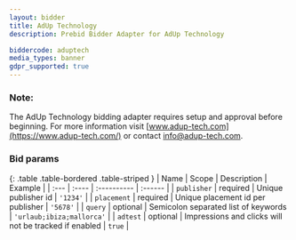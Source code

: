 ```yaml
---
layout: bidder
title: AdUp Technology
description: Prebid Bidder Adapter for AdUp Technology

biddercode: aduptech
media_types: banner
gdpr_supported: true
---
```


### Note:

The AdUp Technology bidding adapter requires setup and approval before beginning.
For more information visit [www.adup-tech.com](https://www.adup-tech.com/) or contact [info@adup-tech.com](mailto:info@adup-tech.com).

### Bid params

{: .table .table-bordered .table-striped }
| Name | Scope | Description | Example |
| :--- | :---- | :---------- | :------ |
| `publisher` | required | Unique publisher id | `'1234'` |
| `placement` | required | Unique placement id per publisher | `'5678'` |
| `query` | optional | Semicolon separated list of keywords | `'urlaub;ibiza;mallorca'` |
| `adtest` | optional | Impressions and clicks will not be tracked if enabled | `true` |
